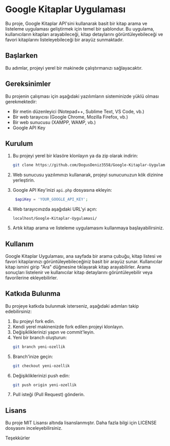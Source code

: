 # Google Kitaplar Uygulaması

Bu proje, Google Kitaplar API'sini kullanarak basit bir kitap arama ve listeleme uygulaması geliştirmek için temel bir şablondur. Bu uygulama, kullanıcıların kitapları arayabileceği, kitap detaylarını görüntüleyebileceği ve favori kitaplarını listeleyebileceği bir arayüz sunmaktadır.

## Başlarken

Bu adımlar, projeyi yerel bir makinede çalıştırmanızı sağlayacaktır.

## Gereksinimler

Bu projenin çalışması için aşağıdaki yazılımların sisteminizde yüklü olması gerekmektedir:
- Bir metin düzenleyici (Notepad++, Sublime Text, VS Code, vb.)
- Bir web tarayıcısı (Google Chrome, Mozilla Firefox, vb.)
- Bir web sunucusu (XAMPP, WAMP, vb.)
- Google API Key

## Kurulum

1. Bu projeyi yerel bir klasöre klonlayın ya da zip olarak indirin:
    ```bash
    git clone https://github.com/DogusDeniz3558/Google-Kitaplar-Uygulamasi.git
    ```

2. Web sunucusu yazılımınızı kullanarak, projeyi sunucunuzun kök dizinine yerleştirin.

3. Google API Key'inizi `api.php` dosyasına ekleyin:
    ```php
     $apiKey = 'YOUR_GOOGLE_API_KEY';
    ```

4. Web tarayıcınızda aşağıdaki URL'yi açın:
    ```url
    localhost/Google-Kitaplar-Uygulamasi/
    ```

5. Artık kitap arama ve listeleme uygulamasını kullanmaya başlayabilirsiniz.

## Kullanım

Google Kitaplar Uygulaması, ana sayfada bir arama çubuğu, kitap listesi ve favori kitaplarınızı görüntüleyebileceğiniz basit bir arayüz sunar. Kullanıcılar kitap ismini girip "Ara" düğmesine tıklayarak kitap arayabilirler. Arama sonuçları listelenir ve kullanıcılar kitap detaylarını görüntüleyebilir veya favorilerine ekleyebilirler.

## Katkıda Bulunma

Bu projeye katkıda bulunmak isterseniz, aşağıdaki adımları takip edebilirsiniz:
1. Bu projeyi fork edin.
2. Kendi yerel makinenizde fork edilen projeyi klonlayın.
3. Değişikliklerinizi yapın ve commit'leyin.
4. Yeni bir branch oluşturun:
    ```bash
    git branch yeni-ozellik
    ```
5. Branch'inize geçin:
    ```bash
    git checkout yeni-ozellik
    ```
6. Değişikliklerinizi push edin:
    ```bash
    git push origin yeni-ozellik
    ```
7. Pull isteği (Pull Request) gönderin.

## Lisans

Bu proje MIT Lisansı altında lisanslanmıştır. Daha fazla bilgi için LICENSE dosyasını inceleyebilirsiniz.

Teşekkürler
